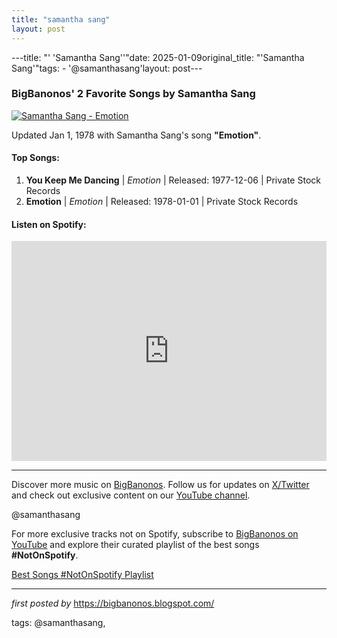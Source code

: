 ```yaml
---
title: "samantha sang"
layout: post
---
```

---title: "' 'Samantha Sang''"date: 2025-01-09original_title: "'Samantha Sang'"tags:  - '@samanthasang'layout: post---<h3>BigBanonos' 2 Favorite Songs by Samantha Sang</h3> <!-- Featured Image --><div > <a href="https://i.scdn.co/image/ab67616d0000b273c2ae2d53662bce5a52083674" target="_blank"> <img src="https://i.scdn.co/image/ab67616d0000b273c2ae2d53662bce5a52083674" alt="Samantha Sang - Emotion"> </a></div> <!-- Introductory Text --><p>Updated Jan 1, 1978 with Samantha Sang's song <strong>"Emotion"</strong>.</p> <!-- Song List --><h4>Top Songs:</h4><ol> <li><strong>You Keep Me Dancing</strong> | <em>Emotion</em> | Released: 1977-12-06 | Private Stock Records</li> <li><strong>Emotion</strong> | <em>Emotion</em> | Released: 1978-01-01 | Private Stock Records</li></ol> <!-- Spotify Playlist Embed --><h4>Listen on Spotify:</h4><div > <iframe src="https://open.spotify.com/embed/playlist/6ZGqVccNXDo2EDpv6Y7WVF?utm_source=generator" width="100%" height="352" frameBorder="0" allowfullscreen="" allow="autoplay; clipboard-write; encrypted-media; fullscreen; picture-in-picture" loading="lazy"></iframe></div> <!-- Footer Links --><hr /><p>Discover more music on <a href="https://bigbanonos.blogspot.com/" target="_blank">BigBanonos</a>. Follow us for updates on <a href="https://x.com/bigbanonos" target="_blank">X/Twitter</a> and check out exclusive content on our <a href="https://www.youtube.com/@BigBanonos" target="_blank">YouTube channel</a>.</p> <!-- Tags --><p>@samanthasang</p><!--Subscribe and Playlist Links--><div>    <p>For more exclusive tracks not on Spotify, subscribe to <a href="https://www.youtube.com/@BigBanonos" target="_blank">BigBanonos on YouTube</a> and explore their curated playlist of the best songs <strong>#NotOnSpotify</strong>.</p>    <p><a href="https://www.youtube.com/playlist?list=PLtuNtuTatqI0kFahUCbtbfenC_ET5O_tr" target="_blank">Best Songs #NotOnSpotify Playlist<br /></a></p></div><hr /><p><em>first posted by</em> <a href="https://bigbanonos.blogspot.com/" rel="noopener" target="_new">https://bigbanonos.blogspot.com/</a></p><p>tags: @samanthasang,</p>